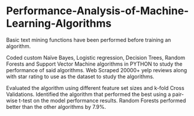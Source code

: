 # Performance-Analysis-of-Machine-Learning-Algorithms

Basic text mining functions have been performed before training an algorithm.

Coded custom Naïve Bayes, Logistic regression, Decision Trees, Random Forests and Support Vector Machine algorithms in PYTHON to study the performance of said algorithms. Web Scraped 20000+ yelp reviews along with star rating to use as the dataset to study the algorithms.

Evaluated the algorithm using different feature set sizes and k-fold Cross Validations. Identified the algorithm that performed the best using a pair-wise t-test on the model performance results. Random Forests performed better than the other algorithms by 7.9%.
